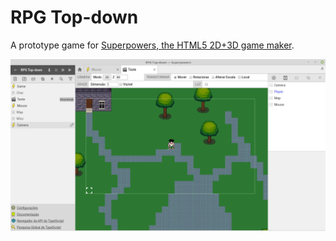 # RPG Top-down

A prototype game for [Superpowers, the HTML5 2D+3D game maker](http://superpowers-html5.com/).

![Demo Project](demo.png)